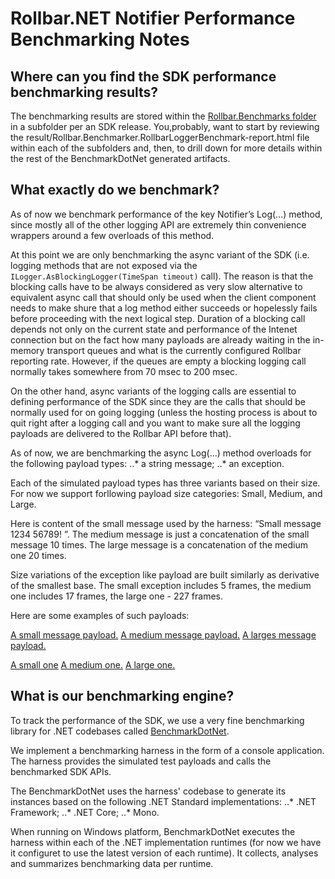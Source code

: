 # Rollbar.NET Notifier Performance Benchmarking Notes

## Where can you find the SDK performance benchmarking results?

The benchmarking results are stored within the [Rollbar.Benchmarks folder](https://github.com/rollbar/Rollbar.NET/tree/master/Rollbar.Benchmarks) in a subfolder per an SDK release.
You,probably, want to start by reviewing the result/Rollbar.Benchmarker.RollbarLoggerBenchmark-report.html file within each of the subfolders and, then, to drill down for more details within the rest of the
BenchmarkDotNet generated artifacts.

## What exactly do we benchmark?

As of now we benchmark performance of the key Notifier’s Log(...) method, since mostly all of the other logging API are extremely thin convenience wrappers around a few overloads of this method.

At this point we are only benchmarking the async variant of the SDK (i.e. logging methods that are not exposed via the `ILogger.AsBlockingLogger(TimeSpan timeout)` call). The reason is that the
blocking calls have to be always considered as very slow alternative to equivalent async call that should only be used when the client component needs to make shure that a log method either succeeds or 
hopelessly fails before proceeding with the next logical step. Duration of a blocking call depends not only on the current state and performance of the Intenet connection but on the fact how many payloads are already 
waiting in the in-memory transport queues and what is the currently configured Rollbar reporting rate. However, if the queues are empty a blocking logging call normally takes somewhere from 70 msec to 200 msec.

On the other hand, async variants of the logging calls are essential to defining performance of the SDK since they are the calls that should be normally used for on going logging (unless the hosting process is about to quit right after a logging call and you want to make sure all the logging payloads are delivered to the Rollbar API before that).

As of now, we are benchmarking the async Log(...) method overloads for the following payload types:
..* a string message;
..* an exception.

Each of the simulated payload types has three variants based on their size. For now we support forllowing payload size categories: Small, Medium, and Large.

Here is content of the small message used by the harness: “Small message 1234 56789! ”. 
The medium message is just a concatenation of the small message 10 times. 
The large message is a concatenation of the medium one 20 times.

Size variations of the exception like payload are built similarly as derivative of the smallest base. 
The small exception includes 5 frames, the medium one includes 17 frames, the large one - 227 frames.

Here are some examples of such payloads:

[A small message payload.](https://rollbar.com/Rollbar/Rollbar.Net/items/409/occurrences/55989509691/)
[A medium message payload.](https://rollbar.com/Rollbar/Rollbar.Net/items/412/occurrences/55989598411/)
[A larges message payload.](https://rollbar.com/Rollbar/Rollbar.Net/items/413/occurrences/55989692814/)

[A small one](https://rollbar.com/Rollbar/Rollbar.Net/items/416/occurrences/55989554430/)
[A medium one.](https://rollbar.com/Rollbar/Rollbar.Net/items/415/occurrences/55989645792/)
[A large one.](https://rollbar.com/Rollbar/Rollbar.Net/items/417/occurrences/55989726254/)

## What is our benchmarking engine?

To track the performance of the SDK, we use a very fine benchmarking library for .NET codebases called [BenchmarkDotNet](https://github.com/dotnet/BenchmarkDotNet).

We implement a benchmarking harness in the form of a console application. The harness provides the simulated test payloads and calls the benchmarked SDK APIs.

The BenchmarkDotNet uses the harness' codebase to generate its instances based on the following .NET Standard implementations:
..* .NET Framework;
..* .NET Core; 
..* Mono.

When running on Windows platform, BenchmarkDotNet executes the harness within each of the .NET implementation runtimes (for now we have it configuret to use the latest version of each runtime).
It collects, analyses and summarizes benchmarking data per runtime.  


